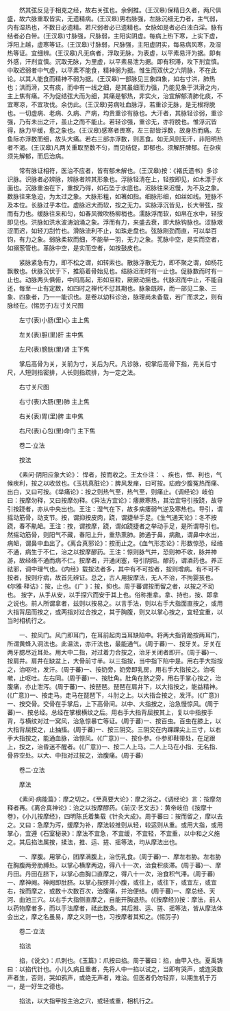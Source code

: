 <!-- { "loadSidebar": true } -->
　　然其弦反见于相克之经，故右关弦也。余例推。(王汉皋)保精日久者，两尺俱盛，故六脉重取皆实，无遗精病。(王汉皋)男右脉强，左脉沉细无力者，主气弱，内有湿热也，不数日必遗精。若尺弱者必已遗精也。女脉如是者必白浊白淫。脉有结者必白带。(王汉皋)寸脉强，尺脉弱，主阳实阴虚。每病上热下寒，上实下虚，浮阳上越，虚寒等证。(王汉皋)寸脉弱，尺脉强，主阳虚阴实，每易病风寒，及湿热等证。宜细辨。(王汉皋)凡无病者，浮取无脉，为表虚，以平素易汗为据。即有外感，汗剂宜慎。沉取无脉，为里虚，以平素易泄为据。即有积滞，攻下剂宜慎。中取迟弱者中气虚，以平素不能食，精神弱为据。惟生而双伏之六阴脉，不在此论。以其人能食而精神不弱为据。(王汉皋)一部脉见三象四象，如右寸洪，肺热也；洪而滑，又有痰，而中有一线之细，是其虽细而力强，乃能见象于洪滑之内，主上焦有痛。不为促结弦大而为细，其痛是郁热，非实火，治宜解郁清肺化痰，不宜寒凉，不宜攻伐。余仿此。(王汉皋)劳病吐血脉浮，若重诊无脉，是无根将脱也。一切虚病、老病、久病、产病，均贵重诊有脉也。大汗者，其脉轻诊弱，重诊强，乃有未出之汗，虽止之而不能止。若轻诊强，重诊无，亦将脱也。惟浮沉皆得，脉力平缓，愈之象也。(王汉皋)感寒者畏寒，左三部皆浮数，故身热而痛。左鱼际亦浮数而细，故头大痛。若右三部亦浮数，则恶食。如无风则无汗，非阳明热者不渴。(王汉皋)凡两关重取至数不匀，而见结促，即郁也。须解肝脾郁。在杂疾须先解郁，而后治病。

　　常有脉证相符，医治不应者，皆有郁未解也。(王汉皋)按：《褚氏遗书》多诊识脉。识脉者必辨脉，辨脉者辨其形象也。浮脉轻清在上，轻按即见，如木漂于水面也。沉脉重浊在下，重按乃得，如石坠于水底也。迟脉往来迟慢，为不及之象。数脉往来急迫，为太过之象。大脉形粗，如箸如指。细脉形细，如丝如线。短脉不及本位。长脉过乎本位。虚脉迟大而软，按之无力。实脉浮沉皆见，长大带弦，按而有力也。缓脉往来和匀，如春风微吹杨柳梢也。濡脉浮而软，如帛在水中，轻按即见也。洪脉如洪水波涛汹涌之象。浮而有力，来盛去衰，即大脉钩脉也。涩脉艰涩而迟，如轻刀刮竹也。滑脉流利不止，如珠走盘也。弦脉刚劲而直，可以举百钧，有力之象。弱脉柔软而细，不能举一羽，无力之象。芤脉中空，是实而空者，如搦葱管也。革脉中空，是实而空者，如按鼓皮也。

　　紧脉紧急有力，即不松之谓，如转索也。散脉浮散无力，即不聚之谓，如杨花飘散也。伏脉沉伏于下，推筋着骨始见也。结脉迟而时有一止也。促脉数而时有一止也。动脉两头俱俯，中间高起，形如豆粒，厥厥动摇也。代脉迟而中止，不能自还，每至一止有定数，如四时之禅代不愆其期也。脉象既辨，而一部见二象、三象、四象者，乃一一能识也。是卷以幼科诊治，脉理尚未备载，若广而求之，则有脉经在。(惕厉子)左寸关尺图　

　　左寸(表)小肠(里)心 主上焦

　　左关(表)胆(里)肝 主中焦

　　左尺(表)膀胱(里)肾 主下焦

　　掌后高骨为关，关前为寸，关后为尺。凡诊脉，视掌后高骨下指，先关后寸尺，人短则指密排，人长则指疏排，为一定之法。

　　右寸关尺图　

　　右寸(表)大肠(里)肺 主上焦

　　右关(表)胃(里)脾 主中焦

　　右尺(表)心包(里)命门 主下焦

　　卷二·立法

　　按法

　　《素问·阴阳应象大论》： 悍者，按而收之。王太仆注： 、疾也，悍、利也，气候疾利，按之以收敛也。《玉机真脏论》：脾风发瘅，曰可按。疝瘕少腹冤热而痛、出白，又曰可按。《举痛论》：按之则热气至，热气至，则痛止。《调经论》岐伯曰：按摩勿释，又曰按摩勿释。《异法方宜论》：痿厥寒热，其治宜导引按跷，故导引按跷者，亦从中央出也。王注：湿气在下，故多病痿弱气逆及寒热也。导引，谓摇动筋骨，动支节。按，谓抑按皮肉，跷，谓捷举手足。《生气通天论》：冬不按跷，春不鼽衄。王注：按，谓按摩，跷，谓如跷捷者之举动手足，是所谓导引也。然摇动筋骨，则阳气不藏，春阳上升，重热熏肺。肺通于鼻，病鼽，谓鼻中水出，病衄，谓鼻中血出了。《离合真邪论》：按而止之。《血气形志论》：形数惊恐，经络不通，病生于不仁，治之以按摩醪药。王注：惊则脉气并，恐则神不收，脉并神游，故经络不通而病不仁。按摩者，开通闭塞，导引阴阳。醪药，谓酒药也。养正祛邪，调中理气也。《内经》载按法者多，其中有不可按者，按则增病。有不可不按者，按则疗病，故首先辨证。总之，古人用按摩法，无人不治，不拘婴孩也。《尔雅·释诂》：按，止也。《广 》：按，抑也。周于蕃谓按而留之者，以按之不动也。 按字，从手从安，以手探穴而安于其上也。俗称推拿。拿、持也，按、即拿之说也。前人所谓拿者，兹则以按易之。以言手法，则以右手大指面直按之，或用大指背屈而按之，或两指对过合按之，其于胸腹，则又以掌心按之，宜轻宜重，以当时相机行之。

　　一、按风门。风门即耳门，在耳前起肉当耳缺陷中。将两大指背跪按两耳门，所谓黄蜂入洞法也。此温法，亦汗法也，最能通气。(周于蕃)一、按牙关。牙关在两牙腮尽近耳处。用大中二指，对过着力合按之，治牙关闭者即开。(周于蕃)一、按肩井。肩井在缺盆上，大骨前寸半。以三指按，当中指下陷中是。用右手大指按之，治呕吐，发汗。(周于蕃)一、按奶旁，奶旁即乳房，用右手大指按之。治咳嗽，止呕吐。左右同。(周于蕃)一、按肚角。肚角在脐之旁，用右手掌心按之，治腹痛，亦止泄泻。(周于蕃)一、按琵琶。琵琶在肩井下，以大指按之，能益精神。(《广意》)一、按走马。走马在琵琶下，斗肘之上。以大指合按之，发汗。(《广意》)一、按交骨。交骨在手掌后，上下高骨间。以中、大指按之，治急慢惊风。(周于蕃)一、按总经。总经在掌根横纹之后。用右手大指背屈按其上，复以中指按手背，与横纹对过一窝风，治急惊暴亡等证。(周于蕃)一、按百虫。百虫在膝上，以大指背屈按之，止抽搐。(周于蕃)一、按三阴交。三阴交在内踝踝尖上三寸，以右手大指按之，能通血脉，治惊风。(《广意》)一、按仆参。仆参即鞋带处，在足跟上，按之，治昏迷不醒者。(《广意》)一、按二人上马。二人上马在小指、无名指、骨界空处。以大、中指对过按之，治腹痛。(周于蕃)

　　卷二·立法

　　摩法

　　《素问·病能篇》：摩之切之。《至真要大论》：摩之浴之。《调经论》言：按摩勿释者再。《离合真神论》：治之以按摩醪药。《前汉·艺文志》：黄帝岐伯《按摩十卷》，《小儿按摩经》，四明陈氏着集载《针灸大成》。周于蕃曰：按而留之，摩以去之。又曰：急摩为泻，缓摩为补，摩法较推则从轻，较运则从重。或用大指，或用掌心，宜遵《石室秘录》：摩法不宜急，不宜缓，不宜轻，不宜重，以中和之义施之。其后掐法属按，揉法，推、运、搓、摇等法，均从摩法出也。

　　一、摩腹。用掌心，团摩满腹上，治伤乳食。(周于蕃)一、摩左右胁。左右胁在胸腹两旁肋膊处。以掌心横摩两边，得八十一次，治食积痰滞。(周于蕃)一、摩丹田。丹田在脐下，以掌心由胸口直摩之，得八十一次，治食积气滞。(周于蕃)一、摩神阙。神阙即肚脐。以掌心按脐并小腹，或往上，或往下，或宜左，或宜右，按而摩之，或数十次数百次，治腹痛，并治便结。(周于蕃)一、摩总经、天河、曲池三穴。以右手大指侧直摩之，自能开胸退热。(《按摩经》)按：摩法，前人以药物摩者多，而以手法摩者，祗此数条。其后推、运、搓、摇等法，皆从摩法体会出之，摩之名虽易，摩之义则一也，习按摩者其知之。(惕厉子)

　　卷二·立法

　　掐法

　　掐，《说文》：爪刺也。《玉篇》：爪按曰掐。周于蕃曰：掐，由甲入也。夏禹铸曰：以掐代针也。小儿久病且重者，先将人中一掐以试之，当即有哭声，或连哭数声者生，否则，哭如鸦声，或绝无声者，难治。但医者仍勿轻弃，以期生机于万一，是一好生之德也。

　　掐法，以大指甲按主治之穴，或轻或重，相机行之。

